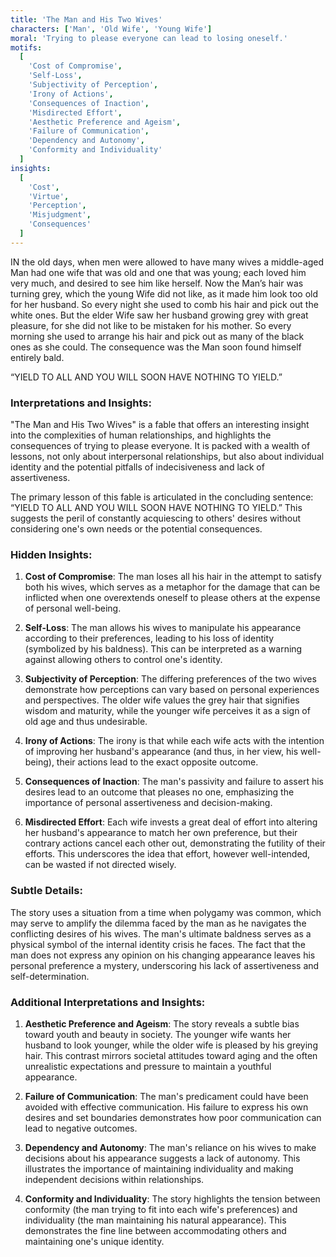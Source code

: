 ```yaml
---
title: 'The Man and His Two Wives'
characters: ['Man', 'Old Wife', 'Young Wife']
moral: 'Trying to please everyone can lead to losing oneself.'
motifs:
  [
    'Cost of Compromise',
    'Self-Loss',
    'Subjectivity of Perception',
    'Irony of Actions',
    'Consequences of Inaction',
    'Misdirected Effort',
    'Aesthetic Preference and Ageism',
    'Failure of Communication',
    'Dependency and Autonomy',
    'Conformity and Individuality'
  ]
insights:
  [
    'Cost',
    'Virtue',
    'Perception',
    'Misjudgment',
    'Consequences'
  ]
---
```


IN the old days, when men were allowed to have many wives a middle-aged Man had one wife that was old and one that was young; each loved him very much, and desired to see him like herself. Now the Man’s hair was turning grey, which the young Wife did not like, as it made him look too old for her husband. So every night she used to comb his hair and pick out the white ones. But the elder Wife saw her husband growing grey with great pleasure, for she did not like to be mistaken for his mother. So every morning she used to arrange his hair and pick out as many of the black ones as she could. The consequence was the Man soon found himself entirely bald.

“YIELD TO ALL AND YOU WILL SOON HAVE NOTHING TO YIELD.”

### Interpretations and Insights:

"The Man and His Two Wives" is a fable that offers an interesting insight into the complexities of human relationships, and highlights the consequences of trying to please everyone. It is packed with a wealth of lessons, not only about interpersonal relationships, but also about individual identity and the potential pitfalls of indecisiveness and lack of assertiveness.

The primary lesson of this fable is articulated in the concluding sentence: “YIELD TO ALL AND YOU WILL SOON HAVE NOTHING TO YIELD.” This suggests the peril of constantly acquiescing to others' desires without considering one's own needs or the potential consequences.

### Hidden Insights:

1. **Cost of Compromise**: The man loses all his hair in the attempt to satisfy both his wives, which serves as a metaphor for the damage that can be inflicted when one overextends oneself to please others at the expense of personal well-being.

2. **Self-Loss**: The man allows his wives to manipulate his appearance according to their preferences, leading to his loss of identity (symbolized by his baldness). This can be interpreted as a warning against allowing others to control one's identity.

3. **Subjectivity of Perception**: The differing preferences of the two wives demonstrate how perceptions can vary based on personal experiences and perspectives. The older wife values the grey hair that signifies wisdom and maturity, while the younger wife perceives it as a sign of old age and thus undesirable.

4. **Irony of Actions**: The irony is that while each wife acts with the intention of improving her husband's appearance (and thus, in her view, his well-being), their actions lead to the exact opposite outcome.

5. **Consequences of Inaction**: The man's passivity and failure to assert his desires lead to an outcome that pleases no one, emphasizing the importance of personal assertiveness and decision-making.

6. **Misdirected Effort**: Each wife invests a great deal of effort into altering her husband's appearance to match her own preference, but their contrary actions cancel each other out, demonstrating the futility of their efforts. This underscores the idea that effort, however well-intended, can be wasted if not directed wisely.

### Subtle Details:

The story uses a situation from a time when polygamy was common, which may serve to amplify the dilemma faced by the man as he navigates the conflicting desires of his wives. The man's ultimate baldness serves as a physical symbol of the internal identity crisis he faces. The fact that the man does not express any opinion on his changing appearance leaves his personal preference a mystery, underscoring his lack of assertiveness and self-determination.

### Additional Interpretations and Insights:

1. **Aesthetic Preference and Ageism**: The story reveals a subtle bias toward youth and beauty in society. The younger wife wants her husband to look younger, while the older wife is pleased by his greying hair. This contrast mirrors societal attitudes toward aging and the often unrealistic expectations and pressure to maintain a youthful appearance.

2. **Failure of Communication**: The man's predicament could have been avoided with effective communication. His failure to express his own desires and set boundaries demonstrates how poor communication can lead to negative outcomes.

3. **Dependency and Autonomy**: The man's reliance on his wives to make decisions about his appearance suggests a lack of autonomy. This illustrates the importance of maintaining individuality and making independent decisions within relationships.

4. **Conformity and Individuality**: The story highlights the tension between conformity (the man trying to fit into each wife's preferences) and individuality (the man maintaining his natural appearance). This demonstrates the fine line between accommodating others and maintaining one's unique identity.
